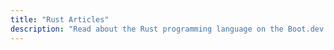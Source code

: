 ```yaml
---
title: "Rust Articles"
description: "Read about the Rust programming language on the Boot.dev blog"
---
```

